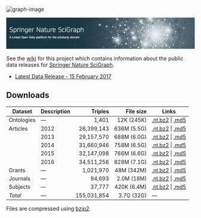 <a name="top"></a>
![graph-image](http://static.springer.com/spcom/sites/sgw/images/logo-springernature.svg)

![SpringerNature SciGraph](images/SpringerNature.png)

See the [wiki](https://github.com/springernature/scigraph/wiki) for this project which contains information about the public data releases for [Springer Nature SciGraph](http://www.springernature.com/scigraph).

* [Latest Data Release - 15 February 2017](../../wiki/Data-Release:-15-February-2017)

## Downloads

| Dataset | Description | Triples | File size | Links |
| --- | --- | ---: | ---: | --- |
| Ontologies | &mdash; | 1,401 | 12K (245K) | [.nt.bz2](http://s3-service-broker-live-afe45d64-24d0-4a96-b6a8-23b79e885eb7.s3-website.eu-central-1.amazonaws.com/2017-02-15/springernature-scigraph-ontologies.2017-02-15.nt.bz2) \| [.md5](http://s3-service-broker-live-afe45d64-24d0-4a96-b6a8-23b79e885eb7.s3-website.eu-central-1.amazonaws.com/2017-02-15/springernature-scigraph-ontologies.2017-02-15.nt.bz2.md5) | 
| Articles | 2012 | 26,399,143 | 636M (5.5G) | [.nt.bz2](http://s3-service-broker-live-afe45d64-24d0-4a96-b6a8-23b79e885eb7.s3-website.eu-central-1.amazonaws.com/2017-02-15/springernature-scigraph-2012-articles.2017-02-15.nt.bz2) \| [.md5](http://s3-service-broker-live-afe45d64-24d0-4a96-b6a8-23b79e885eb7.s3-website.eu-central-1.amazonaws.com/2017-02-15/springernature-scigraph-2012-articles.2017-02-15.nt.bz2.md5) |
|  | 2013 | 29,157,570 | 688M (6.0G) | [.nt.bz2](http://s3-service-broker-live-afe45d64-24d0-4a96-b6a8-23b79e885eb7.s3-website.eu-central-1.amazonaws.com/2017-02-15/springernature-scigraph-2013-articles.2017-02-15.nt.bz2) \| [.md5](http://s3-service-broker-live-afe45d64-24d0-4a96-b6a8-23b79e885eb7.s3-website.eu-central-1.amazonaws.com/2017-02-15/springernature-scigraph-2013-articles.2017-02-15.nt.bz2.md5) |
|  | 2014 | 31,660,946 | 758M (6.5G) | [.nt.bz2](http://s3-service-broker-live-afe45d64-24d0-4a96-b6a8-23b79e885eb7.s3-website.eu-central-1.amazonaws.com/2017-02-15/springernature-scigraph-2014-articles.2017-02-15.nt.bz2) \| [.md5](http://s3-service-broker-live-afe45d64-24d0-4a96-b6a8-23b79e885eb7.s3-website.eu-central-1.amazonaws.com/2017-02-15/springernature-scigraph-2014-articles.2017-02-15.nt.bz2.md5) |
|  | 2015 | 32,147,098 | 766M (6.6G) | [.nt.bz2](http://s3-service-broker-live-afe45d64-24d0-4a96-b6a8-23b79e885eb7.s3-website.eu-central-1.amazonaws.com/2017-02-15/springernature-scigraph-2015-articles.2017-02-15.nt.bz2) \| [.md5](http://s3-service-broker-live-afe45d64-24d0-4a96-b6a8-23b79e885eb7.s3-website.eu-central-1.amazonaws.com/2017-02-15/springernature-scigraph-2015-articles.2017-02-15.nt.bz2.md5) |
|  | 2016 | 34,511,256 | 828M (7.1G) | [.nt.bz2](http://s3-service-broker-live-afe45d64-24d0-4a96-b6a8-23b79e885eb7.s3-website.eu-central-1.amazonaws.com/2017-02-15/springernature-scigraph-2016-articles.2017-02-15.nt.bz2) \| [.md5](http://s3-service-broker-live-afe45d64-24d0-4a96-b6a8-23b79e885eb7.s3-website.eu-central-1.amazonaws.com/2017-02-15/springernature-scigraph-2016-articles.2017-02-15.nt.bz2.md5) |
| Grants | &mdash; | 1,021,970 | 48M (342M) | [.nt.bz2](http://s3-service-broker-live-afe45d64-24d0-4a96-b6a8-23b79e885eb7.s3-website.eu-central-1.amazonaws.com/2017-02-15/springernature-scigraph-grants.2017-02-15.nt.bz2) \| [.md5](http://s3-service-broker-live-afe45d64-24d0-4a96-b6a8-23b79e885eb7.s3-website.eu-central-1.amazonaws.com/2017-02-15/springernature-scigraph-grants.2017-02-15.nt.bz2.md5) |
| Journals | &mdash; | 94,693 | 2.0M (18M) | [.nt.bz2](http://s3-service-broker-live-afe45d64-24d0-4a96-b6a8-23b79e885eb7.s3-website.eu-central-1.amazonaws.com/2017-02-15/springernature-scigraph-journals.2017-02-15.nt.bz2) \| [.md5](http://s3-service-broker-live-afe45d64-24d0-4a96-b6a8-23b79e885eb7.s3-website.eu-central-1.amazonaws.com/2017-02-15/springernature-scigraph-journals.2017-02-15.nt.bz2.md5) |
| Subjects | &mdash; | 37,777 | 420K (6.4M) | [.nt.bz2](http://s3-service-broker-live-afe45d64-24d0-4a96-b6a8-23b79e885eb7.s3-website.eu-central-1.amazonaws.com/2017-02-15/springernature-scigraph-subjects.2017-02-15.nt.bz2) \| [.md5](http://s3-service-broker-live-afe45d64-24d0-4a96-b6a8-23b79e885eb7.s3-website.eu-central-1.amazonaws.com/2017-02-15/springernature-scigraph-subjects.2017-02-15.nt.bz2.md5) |
| _Total_ | &mdash; | 155,031,854 | 3.7G (32G) | &mdash; |

Files are compressed using [bzip2](http://www.bzip.org/).

